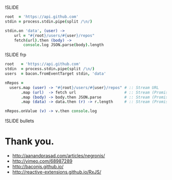 !SLIDE

```coffee
root  = 'https://api.github.com'
stdin = process.stdin.pipe(split /\n/)

stdin.on 'data', (user) ->
    url = "#{root}/users/#{user}/repos"
    fetch(url).then (body) ->
        console.log JSON.parse(body).length
```


!SLIDE frp

```coffee
root   = 'https://api.github.com'
stdin  = process.stdin.pipe(split /\n/)
users  = bacon.fromEventTarget stdin, 'data'

nRepos =
  users.map (user) -> "#{root}/users/#{user}/repos" # :: Stream URL
       .map (url)  -> fetch url                     # :: Stream (Promise String)
       .map (body) -> body.then JSON.parse          # :: Stream (Promise [Repo])
       .map (data) -> data.then (r) -> r.length     # :: Stream (Promise Int)

nRepos.onValue (v) -> v.then console.log
```


!SLIDE bullets

# Thank you.

- http://aanandprasad.com/articles/negronis/
- http://vimeo.com/68987289
- http://baconjs.github.io/
- http://reactive-extensions.github.io/RxJS/
